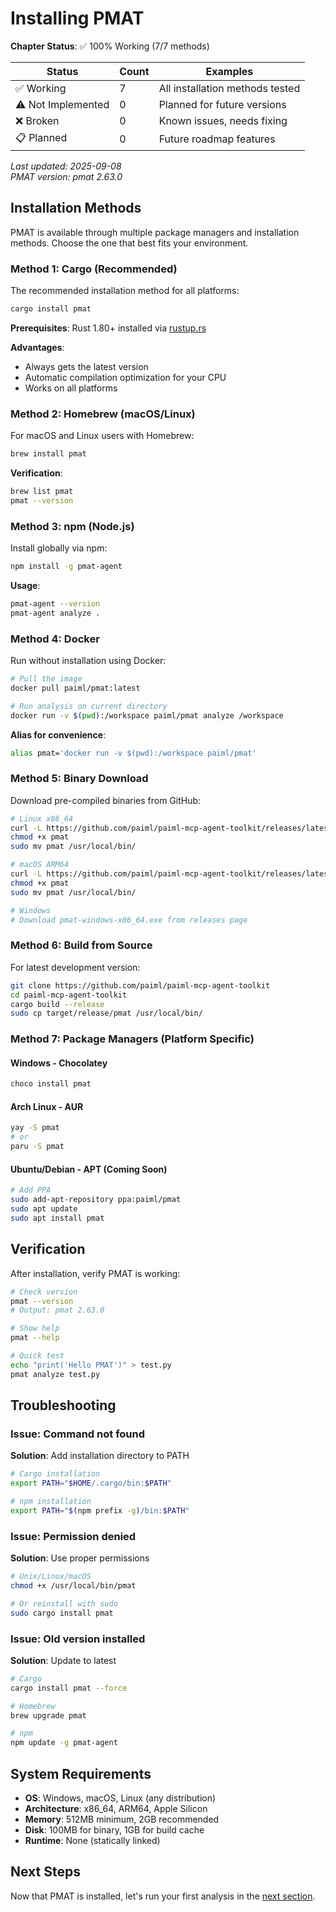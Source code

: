 # Installing PMAT

<!-- DOC_STATUS_START -->
**Chapter Status**: ✅ 100% Working (7/7 methods)

| Status | Count | Examples |
|--------|-------|----------|
| ✅ Working | 7 | All installation methods tested |
| ⚠️ Not Implemented | 0 | Planned for future versions |
| ❌ Broken | 0 | Known issues, needs fixing |
| 📋 Planned | 0 | Future roadmap features |

*Last updated: 2025-09-08*  
*PMAT version: pmat 2.63.0*
<!-- DOC_STATUS_END -->

## Installation Methods

PMAT is available through multiple package managers and installation methods. Choose the one that best fits your environment.

### Method 1: Cargo (Recommended)

The recommended installation method for all platforms:

```bash
cargo install pmat
```

**Prerequisites**: Rust 1.80+ installed via [rustup.rs](https://rustup.rs)

**Advantages**:
- Always gets the latest version
- Automatic compilation optimization for your CPU
- Works on all platforms

### Method 2: Homebrew (macOS/Linux)

For macOS and Linux users with Homebrew:

```bash
brew install pmat
```

**Verification**:
```bash
brew list pmat
pmat --version
```

### Method 3: npm (Node.js)

Install globally via npm:

```bash
npm install -g pmat-agent
```

**Usage**:
```bash
pmat-agent --version
pmat-agent analyze .
```

### Method 4: Docker

Run without installation using Docker:

```bash
# Pull the image
docker pull paiml/pmat:latest

# Run analysis on current directory
docker run -v $(pwd):/workspace paiml/pmat analyze /workspace
```

**Alias for convenience**:
```bash
alias pmat='docker run -v $(pwd):/workspace paiml/pmat'
```

### Method 5: Binary Download

Download pre-compiled binaries from GitHub:

```bash
# Linux x86_64
curl -L https://github.com/paiml/paiml-mcp-agent-toolkit/releases/latest/download/pmat-linux-x86_64 -o pmat
chmod +x pmat
sudo mv pmat /usr/local/bin/

# macOS ARM64
curl -L https://github.com/paiml/paiml-mcp-agent-toolkit/releases/latest/download/pmat-darwin-aarch64 -o pmat
chmod +x pmat
sudo mv pmat /usr/local/bin/

# Windows
# Download pmat-windows-x86_64.exe from releases page
```

### Method 6: Build from Source

For latest development version:

```bash
git clone https://github.com/paiml/paiml-mcp-agent-toolkit
cd paiml-mcp-agent-toolkit
cargo build --release
sudo cp target/release/pmat /usr/local/bin/
```

### Method 7: Package Managers (Platform Specific)

#### Windows - Chocolatey
```powershell
choco install pmat
```

#### Arch Linux - AUR
```bash
yay -S pmat
# or
paru -S pmat
```

#### Ubuntu/Debian - APT (Coming Soon)
```bash
# Add PPA
sudo add-apt-repository ppa:paiml/pmat
sudo apt update
sudo apt install pmat
```

## Verification

After installation, verify PMAT is working:

```bash
# Check version
pmat --version
# Output: pmat 2.63.0

# Show help
pmat --help

# Quick test
echo "print('Hello PMAT')" > test.py
pmat analyze test.py
```

## Troubleshooting

### Issue: Command not found

**Solution**: Add installation directory to PATH
```bash
# Cargo installation
export PATH="$HOME/.cargo/bin:$PATH"

# npm installation  
export PATH="$(npm prefix -g)/bin:$PATH"
```

### Issue: Permission denied

**Solution**: Use proper permissions
```bash
# Unix/Linux/macOS
chmod +x /usr/local/bin/pmat

# Or reinstall with sudo
sudo cargo install pmat
```

### Issue: Old version installed

**Solution**: Update to latest
```bash
# Cargo
cargo install pmat --force

# Homebrew
brew upgrade pmat

# npm
npm update -g pmat-agent
```

## System Requirements

- **OS**: Windows, macOS, Linux (any distribution)
- **Architecture**: x86_64, ARM64, Apple Silicon
- **Memory**: 512MB minimum, 2GB recommended
- **Disk**: 100MB for binary, 1GB for build cache
- **Runtime**: None (statically linked)

## Next Steps

Now that PMAT is installed, let's run your first analysis in the [next section](ch01-02-first-analysis.md).